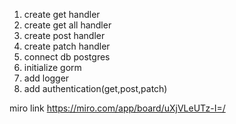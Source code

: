 1. create get handler
2. create get all handler
3. create post handler
4. create patch handler
5. connect db postgres
6. initialize gorm
7. add logger
8. add authentication(get,post,patch)

miro link https://miro.com/app/board/uXjVLeUTz-I=/
